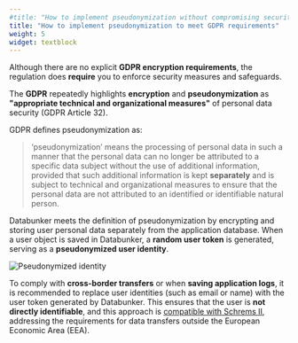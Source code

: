 ```yaml
---
#title: "How to implement pseudonymization without compromising security"
title: "How to implement pseudonymization to meet GDPR requirements"
weight: 5
widget: textblock
---
```

Although there are no explicit **GDPR encryption requirements**, the regulation does **require** you to enforce security measures and safeguards.

The **GDPR** repeatedly highlights **encryption** and **pseudonymization** as **"appropriate technical and organizational measures"** of personal data security (GDPR Article 32).

GDPR defines pseudonymization as:
>‘pseudonymization’ means the processing of personal data in such a manner that the personal data can no longer be attributed to a specific data subject without the use of additional information, provided that such additional information is kept **separately** and is subject to technical and organizational measures to ensure that the personal data are not attributed to an identified or identifiable natural person.

Databunker meets the definition of pseudonymization by encrypting and storing user personal data separately from the application database. When a user object is saved in Databunker, a **random user token** is generated, serving as a **pseudonymized user identity**.

![Pseudonymized identity](/img/pseudonymized-identity.png)

To comply with **cross-border transfers** or when **saving application logs**, it is recommended to replace user identities (such as email or name) with the user token generated by Databunker. This ensures that the user is **not directly identifiable**, and this approach is [compatible with Schrems II](https://databunker.org/use-case/schrems-ii-compliance/), addressing the requirements for data transfers outside the European Economic Area (EEA).
